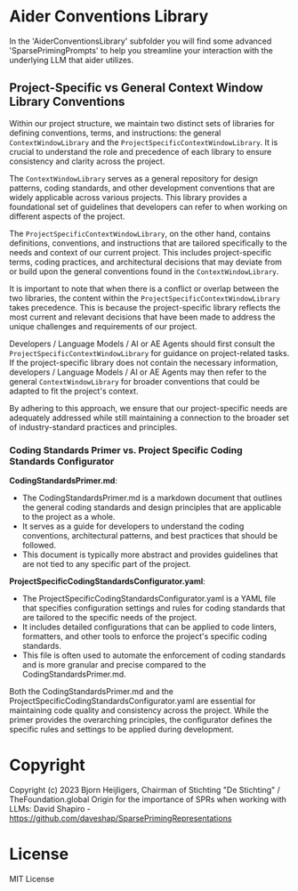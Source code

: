 Aider Conventions Library
=========================
In the 'AiderConventionsLibrary' subfolder you will find some advanced 'SparsePrimingPrompts' to help you streamline your interaction with the underlying LLM that aider utilizes.

Project-Specific vs General Context Window Library Conventions
--------------------------------------------------------------

Within our project structure, we maintain two distinct sets of libraries for defining conventions, terms, and instructions: the general `ContextWindowLibrary` and the `ProjectSpecificContextWindowLibrary`. It is crucial to understand the role and precedence of each library to ensure consistency and clarity across the project.

The `ContextWindowLibrary` serves as a general repository for design patterns, coding standards, and other development conventions that are widely applicable across various projects. This library provides a foundational set of guidelines that developers can refer to when working on different aspects of the project.

The `ProjectSpecificContextWindowLibrary`, on the other hand, contains definitions, conventions, and instructions that are tailored specifically to the needs and context of our current project. This includes project-specific terms, coding practices, and architectural decisions that may deviate from or build upon the general conventions found in the `ContextWindowLibrary`.

It is important to note that when there is a conflict or overlap between the two libraries, the content within the `ProjectSpecificContextWindowLibrary` takes precedence. This is because the project-specific library reflects the most current and relevant decisions that have been made to address the unique challenges and requirements of our project.

Developers / Language Models / AI or AE Agents should first consult the `ProjectSpecificContextWindowLibrary` for guidance on project-related tasks. If the project-specific library does not contain the necessary information, developers / Language Models / AI or AE Agents may then refer to the general `ContextWindowLibrary` for broader conventions that could be adapted to fit the project's context.

By adhering to this approach, we ensure that our project-specific needs are adequately addressed while still maintaining a connection to the broader set of industry-standard practices and principles.

### Coding Standards Primer vs. Project Specific Coding Standards Configurator

**CodingStandardsPrimer.md**:
- The CodingStandardsPrimer.md is a markdown document that outlines the general coding standards and design principles that are applicable to the project as a whole.
- It serves as a guide for developers to understand the coding conventions, architectural patterns, and best practices that should be followed.
- This document is typically more abstract and provides guidelines that are not tied to any specific part of the project.

**ProjectSpecificCodingStandardsConfigurator.yaml**:
- The ProjectSpecificCodingStandardsConfigurator.yaml is a YAML file that specifies configuration settings and rules for coding standards that are tailored to the specific needs of the project.
- It includes detailed configurations that can be applied to code linters, formatters, and other tools to enforce the project's specific coding standards.
- This file is often used to automate the enforcement of coding standards and is more granular and precise compared to the CodingStandardsPrimer.md.

Both the CodingStandardsPrimer.md and the ProjectSpecificCodingStandardsConfigurator.yaml are essential for maintaining code quality and consistency across the project. While the primer provides the overarching principles, the configurator defines the specific rules and settings to be applied during development.

# Copyright
 Copyright (c) 2023 Bjorn Heijligers, Chairman of Stichting "De Stichting" / TheFoundation.global
 Origin for the importance of SPRs when working with LLMs:
 David Shapiro - https://github.com/daveshap/SparsePrimingRepresentations
# License
 MIT License
